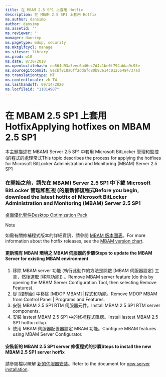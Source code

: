 ```yaml
---
title: 在 MBAM 2.5 SP1 上套用 Hotfix
description: 在 MBAM 2.5 SP1 上套用 Hotfix
ms.author: dansimp
author: dansimp
ms.assetid: ''
ms.reviewer: ''
manager: dansimp
ms.pagetype: mdop, security
ms.mktglfcycl: manage
ms.sitesec: library
ms.prod: w10
ms.date: 8/30/2018
ms.openlocfilehash: ea564d93a3eec6a46ec7d4c1be0f794abba9c93e
ms.sourcegitcommit: 8ecbf818a6ff2ddafd80b93614c01256484737ad
ms.translationtype: MT
ms.contentlocale: zh-TW
ms.lasthandoff: 09/14/2020
ms.locfileid: "11014987"
---
```

# <span data-ttu-id="322e3-103">在 MBAM 2.5 SP1 上套用 Hotfix</span><span class="sxs-lookup"><span data-stu-id="322e3-103">Applying hotfixes on MBAM 2.5 SP1</span></span>
<span data-ttu-id="322e3-104">本主題描述在 MBAM) Server 2.5 SP1 中套用 Microsoft BitLocker 管理和監控 (的程式的處理常式</span><span class="sxs-lookup"><span data-stu-id="322e3-104">This topic describes the process for applying the hotfixes for Microsoft BitLocker Administration and Monitoring (MBAM) Server 2.5 SP1</span></span>

### <span data-ttu-id="322e3-105">在開始之前，請先在 MBAM) Server 2.5 SP1 中下載 Microsoft BitLocker 管理和監視 (的最新修復程式</span><span class="sxs-lookup"><span data-stu-id="322e3-105">Before you begin, download the latest hotfix of Microsoft BitLocker Administration and Monitoring (MBAM) Server 2.5 SP1</span></span>
[<span data-ttu-id="322e3-106">桌面優化套件</span><span class="sxs-lookup"><span data-stu-id="322e3-106">Desktop Optimization Pack</span></span>](https://www.microsoft.com/download/details.aspx?id=57157)

> [!NOTE]
> <span data-ttu-id="322e3-107">如需有關修補程式版本的詳細資訊，請參閱 [MBAM 版本圖表](https://docs.microsoft.com/archive/blogs/dubaisec/mbam-version-chart)。</span><span class="sxs-lookup"><span data-stu-id="322e3-107">For more information about the hotfix releases, see the [MBAM version chart](https://docs.microsoft.com/archive/blogs/dubaisec/mbam-version-chart).</span></span>

#### <span data-ttu-id="322e3-108">更新現有 MBAM 環境之 MBAM 伺服器的步驟</span><span class="sxs-lookup"><span data-stu-id="322e3-108">Steps to update the MBAM Server for existing MBAM environment</span></span> 
1. <span data-ttu-id="322e3-109">移除 MBAM server 功能 (執行此動作的方法是開啟 [MBAM 伺服器設定] 工具，然後選取 [移除功能]) 。</span><span class="sxs-lookup"><span data-stu-id="322e3-109">Remove MBAM server feature (do this by opening the MBAM Server Configuration Tool, then selecting Remove Features).</span></span>
2. <span data-ttu-id="322e3-110">從 [控制台] 中移除 [MDOP MBAM] |程式和功能。</span><span class="sxs-lookup"><span data-stu-id="322e3-110">Remove MDOP MBAM from Control Panel | Programs and Features.</span></span>
3. <span data-ttu-id="322e3-111">安裝 MBAM 2.5 SP1 RTM 伺服器元件。</span><span class="sxs-lookup"><span data-stu-id="322e3-111">Install MBAM 2.5 SP1 RTM server components.</span></span>
4. <span data-ttu-id="322e3-112">安裝 lastest MBAM 2.5 SP1 中的修補程式匯總。</span><span class="sxs-lookup"><span data-stu-id="322e3-112">Install lastest MBAM 2.5 SP1 hotfix rollup.</span></span>
5. <span data-ttu-id="322e3-113">使用 MBAM 伺服器配置器設定 MBAM 功能。</span><span class="sxs-lookup"><span data-stu-id="322e3-113">Configure MBAM features using MBAM Server Configurator.</span></span>

#### <span data-ttu-id="322e3-114">安裝新的 MBAM 2.5 SP1 server 修復程式的步驟</span><span class="sxs-lookup"><span data-stu-id="322e3-114">Steps to install the new MBAM 2.5 SP1 server hotfix</span></span>
<span data-ttu-id="322e3-115">請參閱檔以瞭解 [新的伺服器安裝](deploying-the-mbam-25-server-infrastructure.md)。</span><span class="sxs-lookup"><span data-stu-id="322e3-115">Refer to the document for [new server installation](deploying-the-mbam-25-server-infrastructure.md).</span></span>
